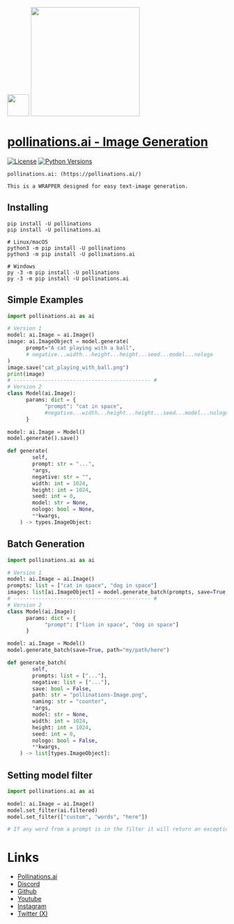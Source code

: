 <div id="header">
  <img src="https://i.ibb.co/p049Y5S/86964862.png" width="50"/>   <img src="https://i.ibb.co/r6JZ336/sketch1700556567238.png" width="250">
</div>

# [pollinations.ai - Image Generation](https://pypi.org/project/pollinations.ai)
[![License](https://img.shields.io/badge/license-MIT-blue.svg)](https://github.com/toolkitr/tkr/blob/main/LICENSE)
[![Python Versions](https://img.shields.io/badge/python-3.7%20|%203.8%20|%203.9%20|%203.10%20|%203.11%20|%203.12%20-blue)](https://www.python.org/downloads/)

```
pollinations.ai: (https://pollinations.ai/)

This is a WRAPPER designed for easy text-image generation.
```

## Installing
```shell
pip install -U pollinations
pip install -U pollinations.ai

# Linux/macOS
python3 -m pip install -U pollinations
python3 -m pip install -U pollinations.ai

# Windows
py -3 -m pip install -U pollinations
py -3 -m pip install -U pollinations.ai
```

## Simple Examples
```python
import pollinations.ai as ai

# Version 1
model: ai.Image = ai.Image()
image: ai.ImageObject = model.generate(
      prompt="A cat playing with a ball",
      # negative...width...height...height...seed...model...nologo
)
image.save("cat_playing_with_ball.png")
print(image)
# -------------------------------------------- #
# Version 2
class Model(ai.Image):
      params: dict = {
            "prompt": "cat in space",
            #negative...width...height...height...seed...model...nologo
      }

model: ai.Image = Model()
model.generate().save()
```
```python
def generate(
        self,
        prompt: str = "...",
        *args,
        negative: str = "",
        width: int = 1024,
        height: int = 1024,
        seed: int = 0,
        model: str = None,
        nologo: bool = None,
        **kwargs,
    ) -> types.ImageObject:
```
## Batch Generation
```python
import pollinations.ai as ai

# Version 1
model: ai.Image = ai.Image()
prompts: list = ["cat in space", "dog in space"]
images: list[ai.ImageObject] = model.generate_batch(prompts, save=True, path="my/path/here")
# -------------------------------------------- #
# Version 2
class Model(ai.Image):
      params: dict = {
            "prompt": ["lion in space", "dog in space"]
      }

model: ai.Image = Model()
model.generate_batch(save=True, path="my/path/here")
```
```python
def generate_batch(
        self,
        prompts: list = ["..."],
        negative: list = ["..."],
        save: bool = False,
        path: str = "pollinations-Image.png",
        naming: str = "counter",
        *args,
        model: str = None,
        width: int = 1024,
        height: int = 1024,
        seed: int = 0,
        nologo: bool = False,
        **kwargs,
    ) -> list[types.ImageObject]:
```

## Setting model filter
```python
import pollinations.ai as ai

model: ai.Image = ai.Image()
model.set_filter(ai.filtered)
model.set_filter(["custom", "words", "here"])

# If any word from a prompt is in the filter it will return an exception.
```


# Links
- [Pollinations.ai](https://pollinations.ai/)
- [Discord](https://discord.gg/8HqSRhJVxn)
- [Github](https://github.com/pollinations)
- [Youtube](https://www.youtube.com/channel/UCk4yKnLnYfyUmCCbDzOZOug)
- [Instagram](https://instagram.com/pollinations_ai)
- [Twitter (X)](https://twitter.com/pollinations_ai)
